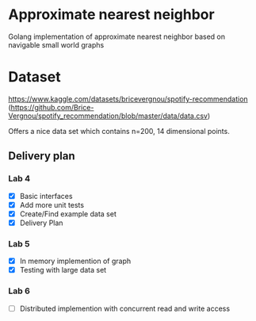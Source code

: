 # Approximate nearest neighbor

Golang implementation of approximate nearest neighbor based on navigable small world graphs

# Dataset

https://www.kaggle.com/datasets/bricevergnou/spotify-recommendation (https://github.com/Brice-Vergnou/spotify_recommendation/blob/master/data/data.csv)

Offers a nice data set which contains n=200, 14 dimensional points. 


## Delivery plan

### Lab 4

- [x] Basic interfaces
- [x] Add more unit tests
- [x] Create/Find example data set
- [x] Delivery Plan

### Lab 5

- [x] In memory implemention of graph
- [x] Testing with large data set

### Lab 6

- [ ] Distributed implemention with concurrent read and write access
